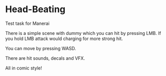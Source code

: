 # Head-Beating
Test task for Manerai

There is a simple scene with dummy which you can hit by pressing LMB.
If you hold LMB attack would charging for more strong hit.

You can move by pressing WASD.

There are hit sounds, decals and VFX.

All in comic style!

